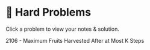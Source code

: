 # 🔴 Hard Problems

Click a problem to view your notes & solution.

2106 - Maximum Fruits Harvested After at Most K Steps

